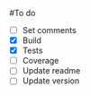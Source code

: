 #To do
- [ ] Set comments
- [x] Build
- [x] Tests
- [ ] Coverage
- [ ] Update readme
- [ ] Update version